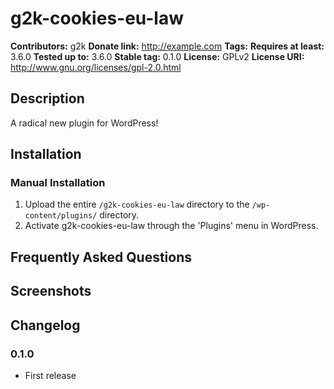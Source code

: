 # g2k-cookies-eu-law #
**Contributors:**      g2k
**Donate link:**       http://example.com
**Tags:**
**Requires at least:** 3.6.0
**Tested up to:**      3.6.0
**Stable tag:**        0.1.0
**License:**           GPLv2
**License URI:**       http://www.gnu.org/licenses/gpl-2.0.html

## Description ##

A radical new plugin for WordPress!

## Installation ##

### Manual Installation ###

1. Upload the entire `/g2k-cookies-eu-law` directory to the `/wp-content/plugins/` directory.
2. Activate g2k-cookies-eu-law through the 'Plugins' menu in WordPress.

## Frequently Asked Questions ##


## Screenshots ##


## Changelog ##

### 0.1.0 ###
* First release
